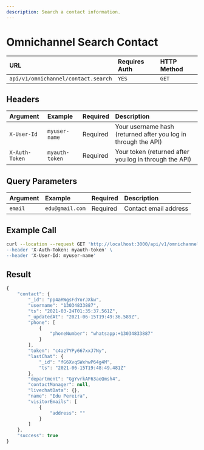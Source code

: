```yaml
---
description: Search a contact information.
---
```


# Omnichannel Search Contact

| URL | Requires Auth | HTTP Method |
| :--- | :--- | :--- |
| `api/v1/omnichannel/contact.search` | `YES` | `GET` |

## Headers

| Argument | Example | Required | Description |
| :--- | :--- | :--- | :--- |
| `X-User-Id` | `myuser-name` | Required | Your username hash \(returned after you log in through the API\) |
| `X-Auth-Token` | `myauth-token` | Required | Your token \(returned after you log in through the API\) |

## Query Parameters

| Argument | Example | Required | Description |
| :--- | :--- | :--- | :--- |
| `email` | `edu@gmail.com` | Required | Contact email address |

## Example Call

```bash
curl --location --request GET 'http://localhost:3000/api/v1/omnichannel/contact?contactId=mAm5YZHwHMrNj8fhu \
--header 'X-Auth-Token: myauth-token' \
--header 'X-User-Id: myuser-name'
```

## Result

```javascript
{
    "contact": {
        "_id": "pp4aRWgsFdYorJXkw",
        "username": "13034833887",
        "ts": "2021-03-24T01:35:37.561Z",
        "_updatedAt": "2021-06-15T19:49:36.589Z",
        "phone": [
            {
                "phoneNumber": "whatsapp:+13034833887"
            }
        ],
        "token": "c4az7YPy667xxJ7Ny",
        "lastChat": {
            "_id": "fG6XvqSWxhwP64g4M",
            "ts": "2021-06-15T19:48:49.481Z"
        },
        "department": "GgYvrkAF63aeQmsh4",
        "contactManager": null,
        "livechatData": {},
        "name": "Edu Pereira",
        "visitorEmails": [
            {
                "address": ""
            }
        ]
    },
    "success": true
}
```

